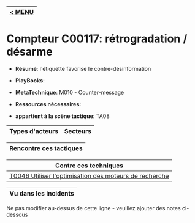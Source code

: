 |[< MENU](../README.md)|
|---|
# Compteur C00117: rétrogradation / désarme

* **Résumé**: l'étiquette favorise le contre-désinformation

* **PlayBooks**:

* **MetaTechnique**: M010 - Counter-message

* **Ressources nécessaires:**

* **appartient à la scène tactique**: TA08


|Types d'acteurs |Secteurs |
|----------- |------- |



|Rencontre ces tactiques |
|---------------------- |



|Contre ces techniques |
|------------------------- |
|[T0046 Utiliser l'optimisation des moteurs de recherche](../../generated_pages/techniques/T0046.md) |



|Vu dans les incidents |
|----------------- |


Ne pas modifier au-dessus de cette ligne - veuillez ajouter des notes ci-dessous